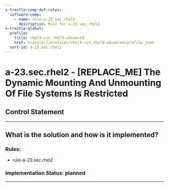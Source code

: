 ```yaml
---
x-trestle-comp-def-rules:
  software-comp:
    - name: rule-a-23.sec.rhel2
      description: Rule for a-23.sec.rhel2
x-trestle-global:
  profile:
    title: rhel9-ccn_rhel9-advanced
    href: trestle://profiles/rhel9-ccn_rhel9-advanced/profile.json
  sort-id: a-23.sec.rhel2
---
```


# a-23.sec.rhel2 - \[REPLACE_ME\] The Dynamic Mounting And Unmounting Of File Systems Is Restricted

## Control Statement

______________________________________________________________________

## What is the solution and how is it implemented?

<!-- For implementation status enter one of: implemented, partial, planned, alternative, not-applicable -->

<!-- Note that the list of rules under ### Rules: is read-only and changes will not be captured after assembly to JSON -->

<!-- Add control implementation description here for control: a-23.sec.rhel2 -->

### Rules:

  - rule-a-23.sec.rhel2

### Implementation Status: planned

______________________________________________________________________
